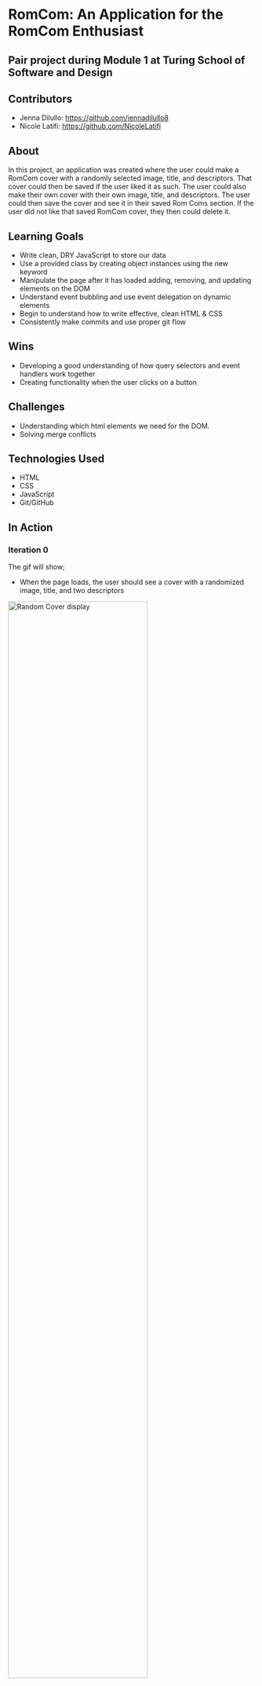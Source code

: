 
# RomCom: An Application for the RomCom Enthusiast

## Pair project during Module 1 at Turing School of Software and Design

## Contributors

 - Jenna Dilullo: https://github.com/jennadilullo8
 - Nicole Latifi: https://github.com/NicoleLatifi

## About

In this project, an application was created where the user could make a RomCom cover with a randomly selected image, title, and descriptors. That cover could then be saved if the user liked it as such. The user could also make their own cover with their own image, title, and descriptors. The user could then save the cover and see it in their saved Rom Coms section. If the user did not like that saved RomCom cover, they then could delete it.

## Learning Goals

 - Write clean, DRY JavaScript to store our data
 - Use a provided class by creating object instances using the new keyword
 - Manipulate the page after it has loaded adding, removing, and updating elements on the DOM
 - Understand event bubbling and use event delegation on dynamic elements
 - Begin to understand how to write effective, clean HTML & CSS
 - Consistently make commits and use proper git flow

## Wins

 - Developing a good understanding of how query selectors and event handlers work together
 - Creating functionality when the user clicks on a button

## Challenges

 - Understanding which html elements we need for the DOM.
 - Solving merge conflicts

## Technologies Used

 - HTML
 - CSS
 - JavaScript
 - Git/GitHub

## In Action

### Iteration 0

The gif will show;

- When the page loads, the user should see a cover with a randomized image, title, and two descriptors

<img src="http://g.recordit.co/qaPpFs5QJL.gif" alt="Random Cover display" height=auto width=75%/>

### Iteration 1

The gif will show;

- When the user clicks on the Show New Random Cover button, the page will display a new Rom Com cover

<img src="http://g.recordit.co/wkghwFjKFi.gif" alt="Random Cover display when button is clicked" height=auto width=75%/>
